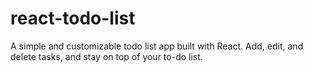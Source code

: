 # react-todo-list
A simple and customizable todo list app built with React. Add, edit, and delete tasks, and stay on top of your to-do list.
